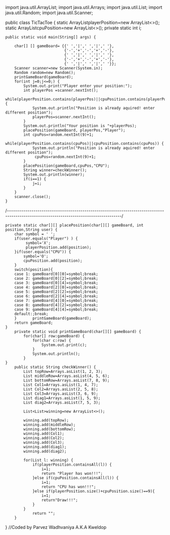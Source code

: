 import java.util.ArrayList;
import java.util.Arrays;
import java.util.List;
import java.util.Random;
import java.util.Scanner;

public class TicTacToe {
	static ArrayList<Integer>playerPosition=new ArrayList<>();
	static ArrayList<Integer>cpuPosition=new ArrayList<>();
	private static int i;

	public static void main(String[] args) {
		
		char[] [] gameBoard= {{' ','|',' ','|',' '},
				              {'-','+','-','+','-'},
				              {' ','|',' ','|',' '},
				              {'-','+','-','+','-'},
				              {' ','|',' ','|',' '}};
		Scanner scanner=new Scanner(System.in);
		Random random=new Random();		
	   	printGameBoard(gameBoard);
		for(int j=0;j<=0;) {
			System.out.print("Player enter your position:");
			int playerPos =scanner.nextInt();
			while(playerPosition.contains(playerPos)||cpuPosition.contains(playerPos)) {
				System.out.println("Position is already aquired! enter different position");
				playerPos=scanner.nextInt();
			}
			System.out.println("Your position is "+playerPos);
			placePosition(gameBoard, playerPos,"Player");
			int cpuPos=random.nextInt(9)+1;
			while(playerPosition.contains(cpuPos)||cpuPosition.contains(cpuPos)) {
				System.out.println("Position is already aquired! enter different position");
				 cpuPos=random.nextInt(9)+1;
			}
			placePosition(gameBoard,cpuPos,"CPU");
			String winner=checkWinner();
			System.out.println(winner);
			if(i==1) {
				j=i;
			}
		}
		scanner.close();
	}
/*--------------------------------------------------------------------------------------------------------------------------------------*/
	
	private static char[][] placePosition(char[][] gameBoard, int position,String user) {
		char symbol = ' ';
		if(user.equals("Player") ) {
			 symbol='X';
			 playerPosition.add(position);
		}if(user.equals("CPU")) {
			symbol='O';
			cpuPosition.add(position);
		}
		switch(position){
		case 1: gameBoard[0][0]=symbol;break;
		case 2: gameBoard[0][2]=symbol;break;
		case 3: gameBoard[0][4]=symbol;break;
		case 4: gameBoard[2][0]=symbol;break;
		case 5: gameBoard[2][2]=symbol;break;
		case 6: gameBoard[2][4]=symbol;break;
		case 7: gameBoard[4][0]=symbol;break;
		case 8: gameBoard[4][2]=symbol;break;
		case 9: gameBoard[4][4]=symbol;break;
		default:;break;
		} 	   	printGameBoard(gameBoard);
		return gameBoard;
	}
		private static void printGameBoard(char[][] gameBoard) {
			for(char[] row:gameBoard) {
				for(char c:row) {
					System.out.print(c);
				}
				System.out.println();
			}
	}
		public static String checkWinner() {
			List topRow=Arrays.asList(1, 2, 3);
			List middleRow=Arrays.asList(4, 5, 6);
			List bottomRow=Arrays.asList(7, 8, 9);
			List Col1=Arrays.asList(1, 4, 7);
			List Col2=Arrays.asList(2, 5, 8);
			List Col3=Arrays.asList(3, 6, 9);
			List diag1=Arrays.asList(1, 5, 9);
			List diag2=Arrays.asList(7, 5, 3);
			
			List<List>winning=new ArrayList<>();
			
			winning.add(topRow);
			winning.add(middleRow);
		    winning.add(bottomRow);
			winning.add(Col1);
			winning.add(Col2);
			winning.add(Col3);
			winning.add(diag1);
			winning.add(diag2);
			
			for(List l: winning) {
				if(playerPosition.containsAll(l)) { 
					i=1;
					return "Player has won!!!";
				}else if(cpuPosition.containsAll(l)) {
					i=1;
					return "CPU has won!!!";
				}else if(playerPosition.size()+cpuPosition.size()==9){
					i=1;
					return"Draw!!!";
				} 
			}
				return "";
		}
}
//Coded by Parvez Wadhvaniya A.K.A Kweldop
